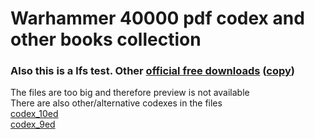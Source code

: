 # Warhammer 40000 pdf codex and other books collection
### Also this is a lfs test. Other [official free downloads](https://www.warhammer-community.com/en-gb/downloads/warhammer-40000/)  ([copy](official_downloads\09.05.25\09.05.25.md))   
The files are too big and therefore preview is not available    
There are also other/alternative codexes in the files   
[codex_10ed](codex_10th/codex_10th.md)    
[codex_9ed](codex_9th/codex_9th.md)     
